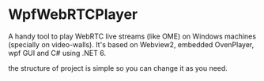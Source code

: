 # WpfWebRTCPlayer

A handy tool to play WebRTC live streams (like OME) on Windows machines (specially on video-walls).
It's based on Webview2, embedded OvenPlayer, wpf GUI and C# using .NET 6.

the structure of project is simple so you can change it as you need.
